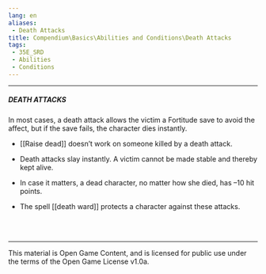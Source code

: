 ```yaml
---
lang: en
aliases:
 - Death Attacks
title: Compendium\Basics\Abilities and Conditions\Death Attacks
tags: 
 - 35E_SRD
 - Abilities
 - Conditions
---
```


---
##### DEATH ATTACKS

In most cases, a death attack allows the victim a Fortitude save to avoid the affect, but if the save fails, the character dies instantly.

- [[Raise dead]] doesn’t work on someone killed by a death attack.
    
- Death attacks slay instantly. A victim cannot be made stable and thereby kept alive.
    
- In case it matters, a dead character, no matter how she died, has –10 hit points.
    
- The spell [[death ward]] protects a character against these attacks.


<br><br>



---



This material is Open Game Content, and is licensed for public use under the terms of the Open Game License v1.0a.

